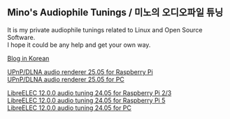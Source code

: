 ## Mino's Audiophile Tunings / 미노의 오디오파일 튜닝

It is my private audiophile tunings related to Linux and Open Source Software.  
I hope it could be any help and get your own way.

[Blog in Korean](https://blog.naver.com/parkmino45)

[UPnP/DLNA audio renderer 25.05 for Raspberry Pi](https://drive.google.com/file/d/1f_7mIzp8cLrgnX5hV2jy6EKYdvFXvSYw/view?usp=sharing)  
[UPnP/DLNA audio renderer 25.05 for PC](https://drive.google.com/file/d/1WZ_oTNrKbwdtMC5dYDkauCSS1spKnYwj/view?usp=sharing)

[LibreELEC 12.0.0 audio tuning 24.05 for Raspberry Pi 2/3](https://drive.google.com/file/d/1Oc5cxkNEKLVS5Y1H3HQ62kgKmvelTRRa/view?usp=sharing)  
[LibreELEC 12.0.0 audio tuning 24.05 for Raspberry Pi 5](https://drive.google.com/file/d/1sU74onLAwDIlVrjtVJF4EWpmrCGxtJEB/view?usp=sharing)  
[LibreELEC 12.0.0 audio tuning 24.05 for PC](https://drive.google.com/file/d/11ANYGN_LqLHdmzPbiTMmWbVu8FD2_O42/view?usp=sharing)
